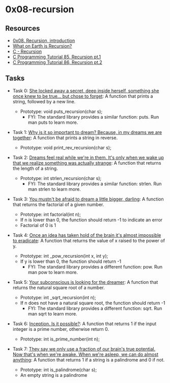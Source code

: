# 0x08-recursion

## Resources
+ [0x08. Recursion, introduction]()
+ [What on Earth is Recursion?](https://www.youtube.com/watch?v=Mv9NEXX1VHc)
+ [C - Recursion](https://www.tutorialspoint.com/cprogramming/c_recursion.htm)
+ [C Programming Tutorial 85, Recursion pt.1](https://www.youtube.com/watch?v=XGxbXMP6k8k)
+ [C Programming Tutorial 86, Recursion pt.2](https://www.youtube.com/watch?v=7XiIS6HobNs)

## Tasks
+ Task 0: [She locked away a secret, deep inside herself, something she once knew to be true... but chose to forget](https://github.com/Hiluhree/alx-low_level_programming/blob/master/0x08-recursion/0-puts_recursion.c): A function that prints a string, followed by a new line.

	+ Prototype: void puts_recursion(char s);
		- FYI: The standard library provides a similar function: puts. Run man puts to learn more.
+ Task 1: [Why is it so important to dream? Because, in my dreams we are together](https://github.com/Hiluhree/alx-low_level_programming/blob/master/0x08-recursion/1-print_rev_recursion.c): A function that prints a string in reverse.

	+ Prototype: void print_rev_recursion(char s);
+ Task 2: [Dreams feel real while we're in them. It's only when we wake up that we realize something was actually strange](https://github.com/Hiluhree/alx-low_level_programming/blob/master/0x08-recursion/2-strlen_recursion.c): A  function that returns the length of a string.

	+ Prototype: int strlen_recursion(char s);
		- FYI: The standard library provides a similar function: strlen. Run man strlen to learn more. 
+ Task 3: [You mustn't be afraid to dream a little bigger, darling](https://github.com/Hiluhree/alx-low_level_programming/blob/master/0x08-recursion/3-factorial.c): A function that returns the factorial of a given number.

	+ Prototype: int factorial(int n);
	+ If n is lower than 0, the function should return -1 to indicate an error
	+ Factorial of 0 is 1
+ Task 4: [Once an idea has taken hold of the brain it's almost impossible to eradicate](https://github.com/Hiluhree/alx-low_level_programming/blob/master/0x08-recursion/4-pow_recursion.c): A function that returns the value of x raised to the power of y.

	+ Prototype: int _pow_recursion(int x, int y);
	+ If y is lower than 0, the function should return -1
		- FYI: The standard library provides a different function: pow. Run man pow to learn more.
+ Task 5: [Your subconscious is looking for the dreamer](https://github.com/Hiluhree/alx-low_level_programming/blob/master/0x08-recursion/5-sqrt_recursion.c): A function that returns the natural square root of a number.

	+ Prototype: int _sqrt_recursion(int n);
	+ If n does not have a natural square root, the function should return -1
		- FYI: The standard library provides a different function: sqrt. Run man sqrt to learn more.
+ Task 6: [Inception. Is it possible?](https://github.com/Hiluhree/alx-low_level_programming/blob/master/0x08-recursion/6-is_prime_number.c): A function that returns 1 if the input integer is a prime number, otherwise return 0.
	+ Prototype: int is_prime_number(int n);
+ Task 7: [They say we only use a fraction of our brain's true potential. Now that's when we're awake. When we're asleep, we can do almost anything](): A function that returns 1 if a string is a palindrome and 0 if not.

	+ Prototype: int is_palindrome(char s);
	+ An empty string is a palindrome
